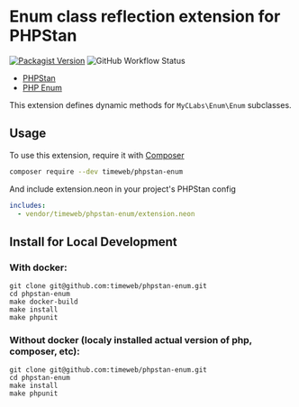 # Enum class reflection extension for PHPStan

[![Packagist Version](https://img.shields.io/packagist/v/timeweb/phpstan-enum)](https://packagist.org/packages/timeweb/phpstan-enum)
![GitHub Workflow Status](https://img.shields.io/github/workflow/status/timeweb/phpstan-enum/CI)

* [PHPStan](https://phpstan.org/)
* [PHP Enum](https://github.com/myclabs/php-enum)

This extension defines dynamic methods for `MyCLabs\Enum\Enum` subclasses.

## Usage

To use this extension, require it with [Composer](https://getcomposer.org)

```bash
composer require --dev timeweb/phpstan-enum
```

And include extension.neon in your project's PHPStan config

```yaml
includes:
  - vendor/timeweb/phpstan-enum/extension.neon
```

## Install for Local Development 

### With docker:

```
git clone git@github.com:timeweb/phpstan-enum.git
cd phpstan-enum
make docker-build
make install
make phpunit
```

### Without docker (localy installed actual version of php, composer, etc):

```
git clone git@github.com:timeweb/phpstan-enum.git
cd phpstan-enum
make install
make phpunit
```
